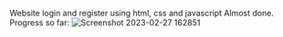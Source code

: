 Website login and register using html, css and javascript
Almost done.
Progress so far:
![Screenshot 2023-02-27 162851](https://user-images.githubusercontent.com/80961978/221591622-4d2ced49-b685-4177-be96-2dd2195f0a00.png)
